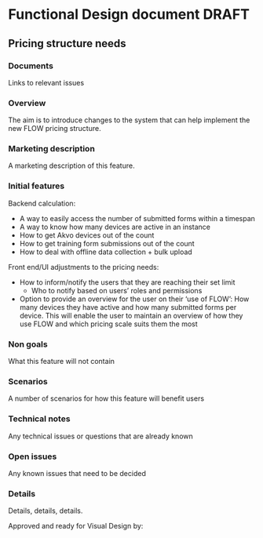 # Functional Design document DRAFT

Pricing structure needs
-------------

### Documents
Links to relevant issues

### Overview
The aim is to introduce changes to the system that can help implement the new FLOW pricing structure. 

### Marketing description
A marketing description of this feature.

### Initial features

Backend calculation:
- A way to easily access the number of submitted forms within a timespan
- A way to know how many devices are active in an instance 
- How to get Akvo devices out of the count
- How to get training form submissions out of the count
- How to deal with offline data collection + bulk upload

Front end/UI adjustments to the pricing needs:
- How to inform/notify the users that they are reaching their set limit
  - Who to notify based on users’ roles and permissions  
- Option to provide an overview for the user on their ‘use of FLOW’: How many devices they have active and how many submitted forms per device. This will enable the user to maintain an overview of how they use FLOW and which pricing scale suits them the most 

### Non goals
What this feature will not contain

### Scenarios
A number of scenarios for how this feature will benefit users

### Technical notes
Any technical issues or questions that are already known

### Open issues
Any known issues that need to be decided

### Details
Details, details, details.

Approved and ready for Visual Design by: 
